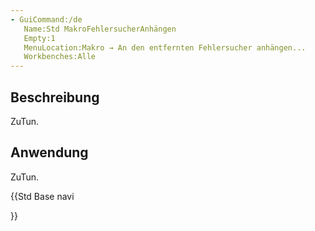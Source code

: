 ```yaml
---
- GuiCommand:/de
   Name:Std MakroFehlersucherAnhängen
   Empty:1
   MenuLocation:Makro → An den entfernten Fehlersucher anhängen...
   Workbenches:Alle
---
```


## Beschreibung

ZuTun.

## Anwendung

ZuTun.





{{Std Base navi

}}  
